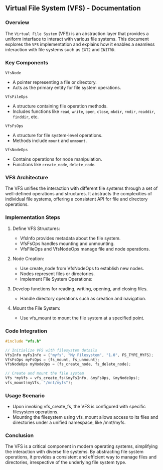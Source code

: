## Virtual File System (VFS) - Documentation

### Overview

The `Virtual File System` (VFS) is an abstraction layer that provides a uniform interface to interact with various file systems. This document explores the `VFS` implementation and explains how it enables a seamless interaction with file systems such as `EXT2` and `INITRD`.

### Key Components

`VfsNode`

- A pointer representing a file or directory.
- Acts as the primary entity for file system operations.

`VfsFileOps`

- A structure containing file operation methods.
- Includes functions like `read`, `write`, `open`, `close`, `mkdir`, `rmdir`, `readdir`, `finddir`, etc.

`VfsFsOps`

- A structure for file system-level operations.
- Methods include `mount` and `unmount`.

`VfsNodeOps`

- Contains operations for node manipulation.
- Functions like `create_node`, `delete_node`.

### VFS Architecture
The VFS unifies the interaction with different file systems through a set of well-defined operations and structures. It abstracts the complexities of individual file systems, offering a consistent API for file and directory operations.

### Implementation Steps

1. Define VFS Structures:
   - VfsInfo provides metadata about the file system.
   - VfsFsOps handles mounting and unmounting.
   - VfsFileOps and VfsNodeOps manage file and node operations.

2. Node Creation:
   - Use create_node from VfsNodeOps to establish new nodes.
   - Nodes represent files or directories.
   - Implement File System Operations:

3. Develop functions for reading, writing, opening, and closing files.
   - Handle directory operations such as creation and navigation.

4. Mount the File System:
   - Use vfs_mount to mount the file system at a specified point.

### Code Integration

```c
#include "vfs.h"

// Initialize VFS with filesystem details
VfsInfo myFsInfo = {"myfs", "My Filesystem", "1.0", FS_TYPE_MYFS};
VfsFsOps myFsOps = {fs_mount, fs_unmount};
VfsNodeOps myNodeOps = {fs_create_node, fs_delete_node};

// Create and mount the file system
Vfs *myVfs = vfs_create_fs(&myFsInfo, &myFsOps, &myNodeOps);
vfs_mount(myVfs, "/mnt/myfs");
```

### Usage Scenario

- Upon invoking vfs_create_fs, the VFS is configured with specific filesystem operations.
- Mounting the filesystem using vfs_mount allows access to its files and directories under a unified namespace, like /mnt/myfs.

### Conclusion
The VFS is a critical component in modern operating systems, simplifying the interaction with diverse file systems. By abstracting file system operations, it provides a consistent and efficient way to manage files and directories, irrespective of the underlying file system type.